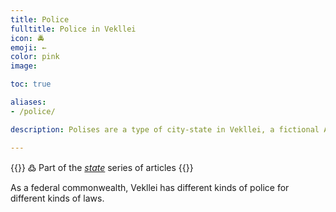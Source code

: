 ```yaml
---
title: Police
fulltitle: Police in Vekllei
icon: 🚔
emoji: ←
color: pink
image:

toc: true

aliases:
- /police/

description: Polises are a type of city-state in Vekllei, a fictional Atlantic country.

---
```

{{<note>}}
߷ Part of the *[state](/state/)* series of articles
{{</note>}}

As a federal commonwealth, Vekllei has different kinds of police for different kinds of laws.
